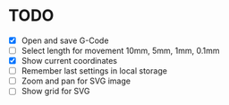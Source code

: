 # TODO

- [x] Open and save G-Code
- [ ] Select length for movement 10mm, 5mm, 1mm, 0.1mm
- [x] Show current coordinates
- [ ] Remember last settings in local storage
- [ ] Zoom and pan for SVG image
- [ ] Show grid for SVG